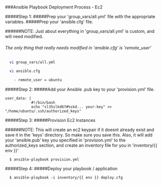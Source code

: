###Ansible Playbook Deployment Process - Ec2


#####Step 1:
#####Prep your 'group_vars/all.yml' file with the appropriate variables.
#####Prep your 'ansible.cfg' file.

######NOTE: Just about everything in 'group_vars/all.yml' is custom, and will need modified.
######        The only thing that really needs modified in 'ansible.cfg' is 'remote_user'

```bash
  vi group_vars/all.yml

  vi ansible.cfg

    - remote_user = ubuntu
```
#####Step 2:
#####Add your Ansible .pub key to your 'provision.yml' file.

```
user_data: |
            #!/bin/bash
            echo "sl35slkd67#%skd... your-key" >> "/home/ubuntu/.ssh/authorized_keys"
```
#####Step 3:
#####Provision Ec2 Instances

######NOTE: This will create an ec2 keypair if it doesnt already exist and save it in the 'keys' 
        directory. So make sure you save this. Also, it will add your 'ansible.pub' key you
        specified in 'provision.yml' to the authorized_keys section, and create an inventory
        file for you in 'inventory/{{ env }}'

```
  $ ansible-playbook provision.yml
```
#####Step 4:
#####Deploy your playbook / application
```
  $ ansible-playbook -i inventory/{{ env }} deploy.cfg
```

